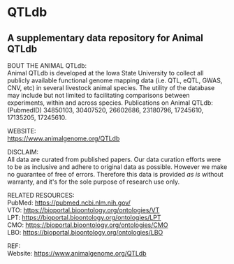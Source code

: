 # QTLdb
## A supplementary data repository for Animal QTLdb

BOUT THE ANIMAL QTLdb:<br />
Animal QTLdb is developed at the Iowa State University to collect all
publicly available functional genome mapping data (i.e. QTL, eQTL, GWAS,
CNV, etc) in several livestock animal species. The utility of the database
may include but not limited to facilitating comparisons between experiments,
within and across species.  Publications on Animal QTLdb: (PubmedID)
34850103, 30407520, 26602686, 23180796, 17245610, 17135205, 17245610.

WEBSITE:<br />
https://www.animalgenome.org/QTLdb

DISCLAIM:<br />
All data are curated from published papers. Our data curation efforts were
to be as inclusive and adhere to original data as possible. However we make
no guarantee of free of errors. Therefore this data is provided *as is*
without warranty, and it's for the sole purpose of research use only.

RELATED RESOURCES:<br />
PubMed: https://pubmed.ncbi.nlm.nih.gov/<br />
VTO: https://bioportal.bioontology.org/ontologies/VT<br />
LPT: https://bioportal.bioontology.org/ontologies/LPT<br />
CMO: https://bioportal.bioontology.org/ontologies/CMO<br />
LBO: https://bioportal.bioontology.org/ontologies/LBO<br />

REF:<br />
Website: https://www.animalgenome.org/QTLdb
